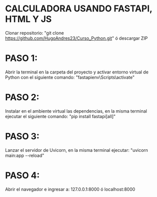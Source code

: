 # CALCULADORA USANDO FASTAPI, HTML Y JS
Clonar repositorio: "git clone https://github.com/HugoAndres23/Curso_Python.git" ó descargar ZIP

# PASO 1:
Abrir la terminal en la carpeta del proyecto y activar entorno virtual de Python con el siguiente comando: "fastapienv\Scripts\activate"

# PASO 2:
Instalar en el ambiente virtual las dependencias, en la misma terminal ejecutar el siguiente comando: "pip install fastapi[all]"

# PASO 3:
Lanzar el servidor de Uvicorn, en la misma terminal ejecutar: "uvicorn main:app --reload"

# PASO 4:
Abrir el navegador e ingresar a: 127.0.0.1:8000 ó localhost:8000